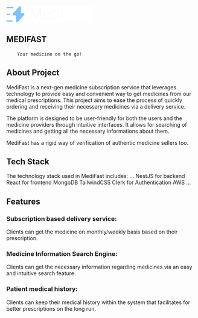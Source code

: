 ![Medifast logo](frontend/src/assets/lightlogo2.svg)    
## MEDIFAST

        Your medicine on the go!
## About Project

MediFast is a next-gen medicine subscription service that leverages technology to provide easy and convenient way to get medicines from our medical prescriptions. This project aims to ease the process of quickly ordering and receiving their necessary medicines via a delivery service.

The platform is designed to be user-friendly for both the users and the medicine providers through intuitive interfaces. It allows for searching of medicines and getting all the necessary informations about them.

MediFast has a rigid way of verification of authentic medicine sellers too.

## Tech Stack

The technology stack used in MediFast includes:
...
NestJS for backend
React for frontend
MongoDB
TailwindCSS
Clerk for Authentication
AWS
...


## Features

### Subscription based delivery service:

Clients can get the medicine on monthly/weekly basis based on their prescription.

### Medicine Information Search Engine:

Clients can get the necessary information regarding medicines via an easy and intuitive search feature.

### Patient medical history:

Clients can keep their medical history within the system that facilitates for better prescriptions on the long run.

